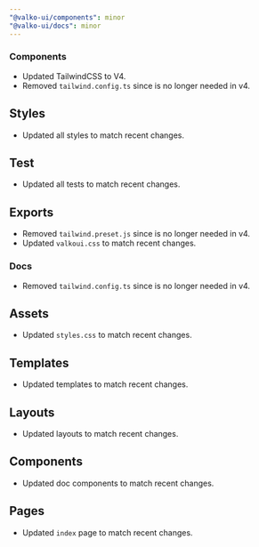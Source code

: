 ```yaml
---
"@valko-ui/components": minor
"@valko-ui/docs": minor
---
```


### Components
- Updated TailwindCSS to V4.
- Removed `tailwind.config.ts` since is no longer needed in v4.

## Styles
- Updated all styles to match recent changes.

## Test
- Updated all tests to match recent changes.

## Exports
- Removed `tailwind.preset.js` since is no longer needed in v4.
- Updated `valkoui.css` to match recent changes.

### Docs
- Removed `tailwind.config.ts` since is no longer needed in v4.

## Assets
- Updated `styles.css` to match recent changes.

## Templates
- Updated templates to match recent changes.

## Layouts
- Updated layouts to match recent changes.

## Components
- Updated doc components to match recent changes.

## Pages
- Updated `index` page to match recent changes.
